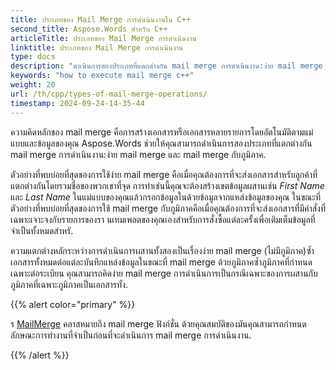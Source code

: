 ```yaml
---
title: ประเภทของ Mail Merge การดำเนินงานใน C++
second_title: Aspose.Words สำหรับ C++
articleTitle: ประเภทของ Mail Merge การดำเนินงาน
linktitle: ประเภทของ Mail Merge การดำเนินงาน
type: docs
description: "ดำเนินการสองประเภทที่แตกต่างกัน mail merge การดำเนินงาน:ง่าย mail merge และ mail merge กับภูมิภาคที่ใช้ C++. ง่าย mail merge ซ้ำเอกสารทั้งหมดต่อแต่ละบันทึกแหล่งข้อมูลในขณะที่ mail merge ด้วยภูมิภาคซ้ำภูมิภาคที่กำหนดเฉพาะต่อระเบียน."
keywords: "how to execute mail merge c++"
weight: 20
url: /th/cpp/types-of-mail-merge-operations/
timestamp: 2024-09-24-14-35-44
---
```


ความคิดหลักของ mail merge คือการสร้างเอกสารหรือเอกสารหลายรายการโดยอัตโนมัติตามแม่แบบและข้อมูลของคุณ Aspose.Words ช่วยให้คุณสามารถดำเนินการสองประเภทที่แตกต่างกัน mail merge การดำเนินงาน:ง่าย mail merge และ mail merge กับภูมิภาค.

ตัวอย่างที่พบบ่อยที่สุดของการใช้ง่าย mail merge คือเมื่อคุณต้องการที่จะส่งเอกสารสำหรับลูกค้าที่แตกต่างกันโดยรวมชื่อของพวกเขาที่จุด การทำเช่นนี้คุณจะต้องสร้างเขตข้อมูลผสานเช่น *First Name* และ *Last Name* ในแม่แบบของคุณแล้วกรอกข้อมูลในด้วยข้อมูลจากแหล่งข้อมูลของคุณ ในขณะที่ตัวอย่างที่พบบ่อยที่สุดของการใช้ mail merge กับภูมิภาคคือเมื่อคุณต้องการที่จะส่งเอกสารที่มีคำสั่งที่เฉพาะเจาะจงกับรายการของรา นเทมเพลตของคุณเองสำหรับการสั่งซื้อแต่ละครั้งเพื่อเติมเต็มข้อมูลที่จำเป็นทั้งหมดสำหรั.

ความแตกต่างหลักระหว่างการดำเนินการผสานทั้งสองเป็นเรื่องง่าย mail merge (ไม่มีภูมิภาค)ซ้ำเอกสารทั้งหมดต่อแต่ละบันทึกแหล่งข้อมูลในขณะที่ mail merge ด้วยภูมิภาคซ้ำภูมิภาคที่กำหนดเฉพาะต่อระเบียน คุณสามารถคิดง่าย mail merge การดำเนินการเป็นกรณีเฉพาะของการผสานกับภูมิภาคที่เฉพาะภูมิภาคเป็นเอกสารทั้ง.

{{% alert color="primary" %}}

ร [MailMerge](https://reference.aspose.com/words/cpp/class/aspose.words.mailmerging/mailmerge/) คลาสหมายถึง mail merge ฟังก์ชั่น ด้วยคุณสมบัติของมันคุณสามารถกำหนดลักษณะการทำงานที่จำเป็นก่อนที่จะดำเนินการ mail merge การดำเนินงาน.

{{% /alert %}}

